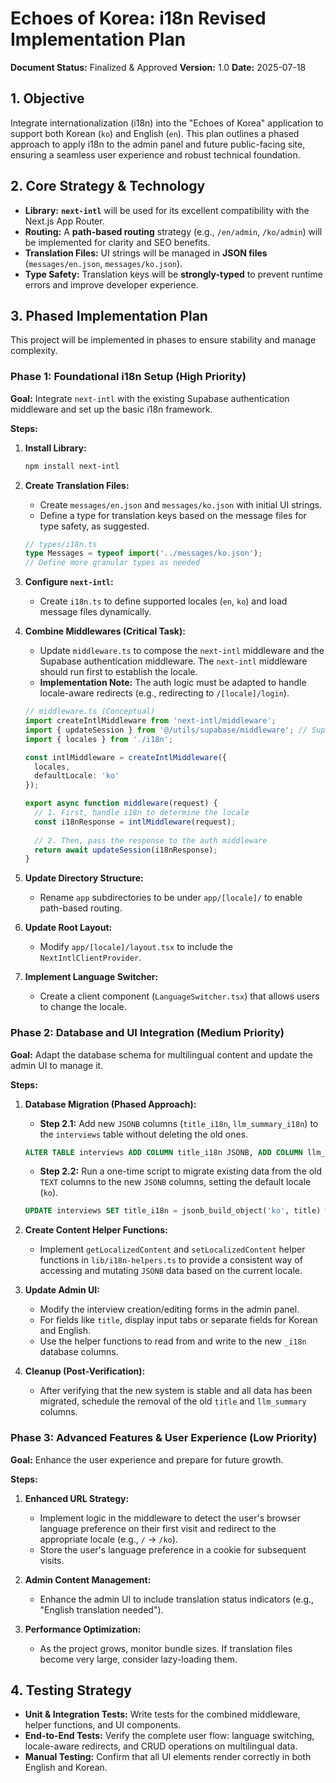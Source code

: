 
# Echoes of Korea: i18n Revised Implementation Plan

**Document Status:** Finalized & Approved
**Version:** 1.0
**Date:** 2025-07-18

## 1. Objective

Integrate internationalization (i18n) into the "Echoes of Korea" application to support both Korean (`ko`) and English (`en`). This plan outlines a phased approach to apply i18n to the admin panel and future public-facing site, ensuring a seamless user experience and robust technical foundation.

## 2. Core Strategy & Technology

*   **Library:** **`next-intl`** will be used for its excellent compatibility with the Next.js App Router.
*   **Routing:** A **path-based routing** strategy (e.g., `/en/admin`, `/ko/admin`) will be implemented for clarity and SEO benefits.
*   **Translation Files:** UI strings will be managed in **JSON files** (`messages/en.json`, `messages/ko.json`).
*   **Type Safety:** Translation keys will be **strongly-typed** to prevent runtime errors and improve developer experience.

## 3. Phased Implementation Plan

This project will be implemented in phases to ensure stability and manage complexity.

### Phase 1: Foundational i18n Setup (High Priority)

**Goal:** Integrate `next-intl` with the existing Supabase authentication middleware and set up the basic i18n framework.

**Steps:**

1.  **Install Library:**
    ```bash
    npm install next-intl
    ```

2.  **Create Translation Files:**
    *   Create `messages/en.json` and `messages/ko.json` with initial UI strings.
    *   Define a type for translation keys based on the message files for type safety, as suggested.
      ```typescript
      // types/i18n.ts
      type Messages = typeof import('../messages/ko.json');
      // Define more granular types as needed
      ```

3.  **Configure `next-intl`:**
    *   Create `i18n.ts` to define supported locales (`en`, `ko`) and load message files dynamically.

4.  **Combine Middlewares (Critical Task):**
    *   Update `middleware.ts` to compose the `next-intl` middleware and the Supabase authentication middleware. The `next-intl` middleware should run first to establish the locale.
    *   **Implementation Note:** The auth logic must be adapted to handle locale-aware redirects (e.g., redirecting to `/[locale]/login`).

    ```typescript
    // middleware.ts (Conceptual)
    import createIntlMiddleware from 'next-intl/middleware';
    import { updateSession } from '@/utils/supabase/middleware'; // Supabase middleware logic
    import { locales } from './i18n';

    const intlMiddleware = createIntlMiddleware({
      locales,
      defaultLocale: 'ko'
    });

    export async function middleware(request) {
      // 1. First, handle i18n to determine the locale
      const i18nResponse = intlMiddleware(request);
      
      // 2. Then, pass the response to the auth middleware
      return await updateSession(i18nResponse);
    }
    ```

5.  **Update Directory Structure:**
    *   Rename `app` subdirectories to be under `app/[locale]/` to enable path-based routing.

6.  **Update Root Layout:**
    *   Modify `app/[locale]/layout.tsx` to include the `NextIntlClientProvider`.

7.  **Implement Language Switcher:**
    *   Create a client component (`LanguageSwitcher.tsx`) that allows users to change the locale.

### Phase 2: Database and UI Integration (Medium Priority)

**Goal:** Adapt the database schema for multilingual content and update the admin UI to manage it.

**Steps:**

1.  **Database Migration (Phased Approach):**
    *   **Step 2.1:** Add new `JSONB` columns (`title_i18n`, `llm_summary_i18n`) to the `interviews` table without deleting the old ones.
      ```sql
      ALTER TABLE interviews ADD COLUMN title_i18n JSONB, ADD COLUMN llm_summary_i18n JSONB;
      ```
    *   **Step 2.2:** Run a one-time script to migrate existing data from the old `TEXT` columns to the new `JSONB` columns, setting the default locale (`ko`).
      ```sql
      UPDATE interviews SET title_i18n = jsonb_build_object('ko', title) WHERE title_i18n IS NULL;
      ```

2.  **Create Content Helper Functions:**
    *   Implement `getLocalizedContent` and `setLocalizedContent` helper functions in `lib/i18n-helpers.ts` to provide a consistent way of accessing and mutating `JSONB` data based on the current locale.

3.  **Update Admin UI:**
    *   Modify the interview creation/editing forms in the admin panel.
    *   For fields like `title`, display input tabs or separate fields for Korean and English.
    *   Use the helper functions to read from and write to the new `_i18n` database columns.

4.  **Cleanup (Post-Verification):**
    *   After verifying that the new system is stable and all data has been migrated, schedule the removal of the old `title` and `llm_summary` columns.

### Phase 3: Advanced Features & User Experience (Low Priority)

**Goal:** Enhance the user experience and prepare for future growth.

**Steps:**

1.  **Enhanced URL Strategy:**
    *   Implement logic in the middleware to detect the user's browser language preference on their first visit and redirect to the appropriate locale (e.g., `/` -> `/ko`).
    *   Store the user's language preference in a cookie for subsequent visits.

2.  **Admin Content Management:**
    *   Enhance the admin UI to include translation status indicators (e.g., "English translation needed").

3.  **Performance Optimization:**
    *   As the project grows, monitor bundle sizes. If translation files become very large, consider lazy-loading them.

## 4. Testing Strategy

*   **Unit & Integration Tests:** Write tests for the combined middleware, helper functions, and UI components.
*   **End-to-End Tests:** Verify the complete user flow: language switching, locale-aware redirects, and CRUD operations on multilingual data.
*   **Manual Testing:** Confirm that all UI elements render correctly in both English and Korean.
